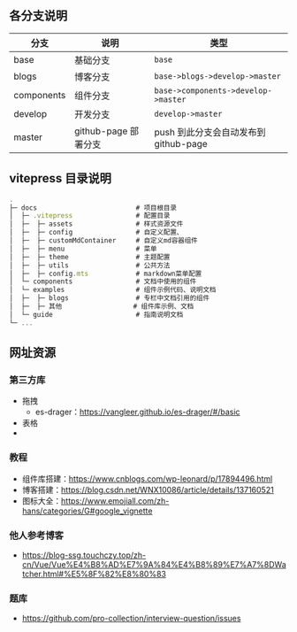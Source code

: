 <!--
 * @Description: docs说明文档
 * @Date: 2024-06-27 09:40:26
 * @LastEditTime: 2025-04-25 11:03:57
-->
<!-- 题库https://github.com/pro-collection/interview-question/issues -->

## 各分支说明

<div class="doc-table">

| 分支       | 说明                 | 类型                                  |
| ---------- | -------------------- | ------------------------------------- |
| base       | 基础分支             | `base`                                |
| blogs      | 博客分支             | `base->blogs->develop->master`        |
| components | 组件分支             | `base->components->develop->master`   |
| develop    | 开发分支             | `develop->master`                     |
| master     | github-page 部署分支 | push 到此分支会自动发布到 github-page |

</div>

## vitepress 目录说明

```js
.
├─ docs                         # 项目根目录
│  ├─ .vitepress                # 配置目录
│  ├─  ├─ assets                # 样式资源文件
│  ├─  ├─ config                # 自定义配置、
│  ├─  ├─ customMdContainer     # 自定义md容器组件
│  ├─  ├─ menu                  # 菜单
│  ├─  ├─ theme                 # 主题配置
│  ├─  ├─ utils                 # 公共方法
│  ├─  ├─ config.mts            # markdown菜单配置
│  └─ components                # 文档中使用的组件
│  └─ examples                  # 组件示例代码、说明文档
│  ├─  ├─ blogs                 # 专栏中文档引用的组件
│  ├─  ├─ 其他                  # 组件库示例、文档
│  └─ guide                     # 指南说明文档
└─ ...
```

## 网址资源

### 第三方库

- 拖拽
  - es-drager：https://vangleer.github.io/es-drager/#/basic
- 表格
-

### 教程

- 组件库搭建：https://www.cnblogs.com/wp-leonard/p/17894496.html
- 博客搭建：https://blog.csdn.net/WNX10086/article/details/137160521
- 图标大全：https://www.emojiall.com/zh-hans/categories/G#google_vignette

### 他人参考博客

- https://blog-ssg.touchczy.top/zh-cn/Vue/Vue%E4%B8%AD%E7%9A%84%E4%B8%89%E7%A7%8DWatcher.html#%E5%8F%82%E8%80%83

### 题库

- https://github.com/pro-collection/interview-question/issues
